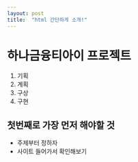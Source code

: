 ```yaml
---
layout: post
title:  "html 간단하게 소개!"
---
```


# <!DOCTYPE html>
<html>
<head>
	<meta charset="utf-8" />
</head>
<body>
	<h1>하나금융티아이 프로젝트</h1>
	<ol>
		<li> 기획 </li>
		<li> 계획 </li>
		<li> 구상</li>
		<li> 구현</li>
	</ol>
	<h2> 첫번째로 가장 먼저 해야할 것</h2>
	<ul>	
		<li>주제부터 정하자</li>
		<li>사이트 들어가서 확인해보기</li>
	</ul>
</body>
</html>
